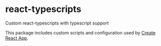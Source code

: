 # react-typescripts

Custom react-typescripts with typescript support

This package includes custom scripts and configuration used by [Create React App](https://github.com/facebookincubator/create-react-app).

